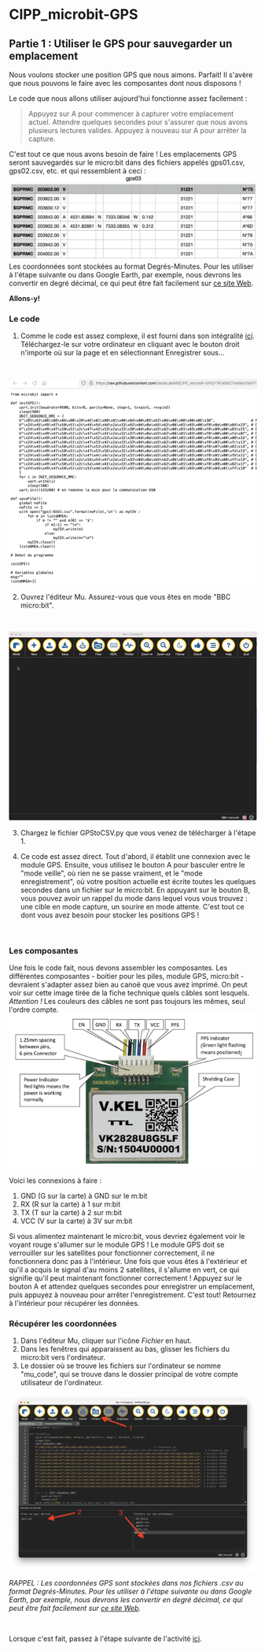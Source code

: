 # CIPP_microbit-GPS

## Partie 1 : Utiliser le GPS pour sauvegarder un emplacement

Nous voulons stocker une position GPS que nous aimons. Parfait! Il s'avère que nous pouvons le faire avec les composantes dont nous disposons !

Le code que nous allons utiliser aujourd'hui fonctionne assez facilement :

> Appuyez sur A pour commencer à capturer votre emplacement actuel.
> Attendre quelques secondes pour s'assurer que nous avons plusieurs lectures valides.
> Appuyez à nouveau sur A pour arrêter la capture.

C'est tout ce que nous avons besoin de faire ! Les emplacements GPS seront sauvegardés sur le micro:bit dans des fichiers appelés gps01.csv, gps02.csv, etc. et qui ressemblent à ceci :
![Localisations GPS stockées dans un fichier csv](https://raw.githubusercontent.com/GenieLabMtl/CIPP_microbit-GPS/main/static/images/GPSCapture_small.png)
Les coordonnées sont stockées au format Degrés-Minutes. Pour les utiliser à l'étape suivante ou dans Google Earth, par exemple, nous devrons les convertir en degré décimal, ce qui peut être fait facilement sur [ce site Web](https://coordinates-converter.com/en/).

**Allons-y!**

### Le code

1. Comme le code est assez complexe, il est fourni dans son intégralité [ici](https://raw.githubusercontent.com/GenieLabMtl/CIPP_microbit-GPS/7761d36211a08e31bb17217241e255173bdf71ff/code/GPStoCSV.py). Téléchargez-le sur votre ordinateur en cliquant avec le bouton droit n'importe où sur la page et en sélectionnant Enregistrer sous...
<br>

![](https://raw.githubusercontent.com/GenieLabMtl/CIPP_microbit-GPS/main/static/images/saveFileonGit.gif)

2. Ouvrez l'éditeur Mu. Assurez-vous que vous êtes en mode "BBC micro:bit".
<br>

![](https://raw.githubusercontent.com/GenieLabMtl/CIPP_microbit-GPS/main/static/images/MuE_Mode_v2.gif)

3. Chargez le fichier GPStoCSV.py que vous venez de télécharger à l'étape 1.

4. Ce code est assez direct. Tout d'abord, il établit une connexion avec le module GPS. Ensuite, vous utilisez le bouton A pour basculer entre le "mode veille", où rien ne se passe vraiment, et le "mode enregistrement", où votre position actuelle est écrite toutes les quelques secondes dans un fichier sur le micro:bit. En appuyant sur le bouton B, vous pouvez avoir un rappel du mode dans lequel vous vous trouvez : une cible en mode capture, un sourire en mode attente. C'est tout ce dont vous avez besoin pour stocker les positions GPS !

<br>

### Les composantes

Une fois le code fait, nous devons assembler les composantes. Les différentes composantes - boitier pour les piles, module GPS, micro:bit - devraient s'adapter assez bien au canoë que vous avez imprimé. On peut voir sur cette image tirée de la fiche technique quels câbles sont lesquels. *Attention !* Les couleurs des câbles ne sont pas toujours les mêmes, seul l'ordre compte.
![Image de commande de câbles GPS](https://raw.githubusercontent.com/GenieLabMtl/CIPP_microbit-GPS/main/static/images/GPS_Connectors.png)


Voici les connexions à faire :

1. GND (G sur la carte) à GND sur le m:bit
2. RX (R sur la carte) à 1 sur m:bit
3. TX (T sur la carte) à 2 sur m:bit
4. VCC (V sur la carte) à 3V sur m:bit

Si vous alimentez maintenant le micro:bit, vous devriez également voir le voyant rouge s'allumer sur le module GPS ! Le module GPS doit se verrouiller sur les satellites pour fonctionner correctement, il ne fonctionnera donc pas à l'intérieur. Une fois que vous êtes à l'extérieur et qu'il a acquis le signal d'au moins 2 satellites, il s'allume en vert, ce qui signifie qu'il peut maintenant fonctionner correctement ! Appuyez sur le bouton A et attendez quelques secondes pour enregistrer un emplacement, puis appuyez à nouveau pour arrêter l'enregistrement. C'est tout! Retournez à l'intérieur pour récupérer les données.


### Récupérer les coordonnées

1. Dans l'éditeur Mu, cliquer sur l'icône *Fichier* en haut.
2. Dans les fenêtres qui apparaissent au bas, glisser les fichiers du micro:bit vers l'ordinateur.
3. Le dossier où se trouve les fichiers sur l'ordinateur se nomme "mu_code", qui se trouve dans le dossier principal de votre compte utilisateur de l'ordinateur.

![Image de commande de câbles GPS](https://raw.githubusercontent.com/GenieLabMtl/CIPP_microbit-GPS/main/static/images/Mu_File_transfer.png)

*RAPPEL : Les coordonnées GPS sont stockées dans nos fichiers .csv au format Degrés-Minutes. Pour les utiliser à l'étape suivante ou dans Google Earth, par exemple, nous devrons les convertir en degré décimal, ce qui peut être fait facilement sur [ce site Web](https://coordinates-converter.com/en/).*

<br> 

Lorsque c'est fait, passez à l'étape suivante de l'activité [ici](https://github.com/GenieLabMtl/CIPP_microbit-GPS/tree/main/FR/2).